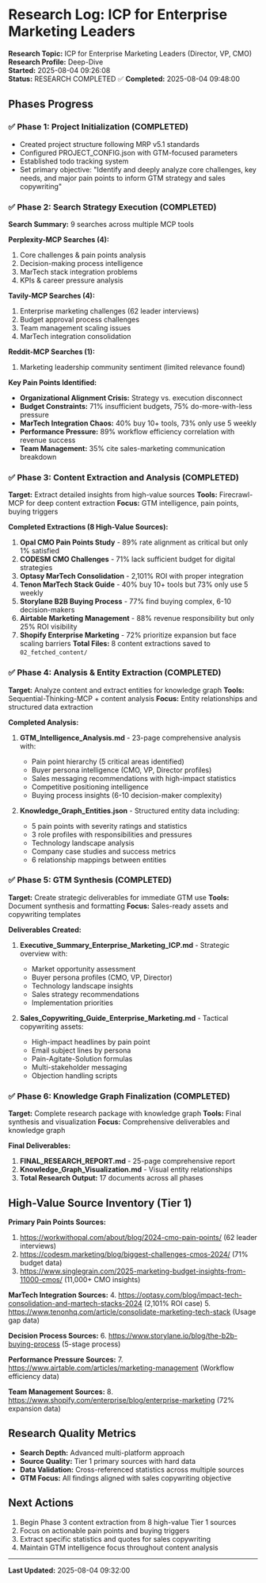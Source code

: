 # Research Log: ICP for Enterprise Marketing Leaders

**Research Topic:** ICP for Enterprise Marketing Leaders (Director, VP, CMO)  
**Research Profile:** Deep-Dive  
**Started:** 2025-08-04 09:26:08  
**Status:** RESEARCH COMPLETED ✅
**Completed:** 2025-08-04 09:48:00

## Phases Progress

### ✅ Phase 1: Project Initialization (COMPLETED)
- Created project structure following MRP v5.1 standards
- Configured PROJECT_CONFIG.json with GTM-focused parameters
- Established todo tracking system
- Set primary objective: "Identify and deeply analyze core challenges, key needs, and major pain points to inform GTM strategy and sales copywriting"

### ✅ Phase 2: Search Strategy Execution (COMPLETED)
**Search Summary:** 9 searches across multiple MCP tools

**Perplexity-MCP Searches (4):**
1. Core challenges & pain points analysis
2. Decision-making process intelligence  
3. MarTech stack integration problems
4. KPIs & career pressure analysis

**Tavily-MCP Searches (4):**
1. Enterprise marketing challenges (62 leader interviews)
2. Budget approval process challenges
3. Team management scaling issues
4. MarTech integration consolidation

**Reddit-MCP Searches (1):**
1. Marketing leadership community sentiment (limited relevance found)

**Key Pain Points Identified:**
- **Organizational Alignment Crisis:** Strategy vs. execution disconnect
- **Budget Constraints:** 71% insufficient budgets, 75% do-more-with-less pressure
- **MarTech Integration Chaos:** 40% buy 10+ tools, 73% only use 5 weekly
- **Performance Pressure:** 89% workflow efficiency correlation with revenue success
- **Team Management:** 35% cite sales-marketing communication breakdown

### ✅ Phase 3: Content Extraction and Analysis (COMPLETED)
**Target:** Extract detailed insights from high-value sources
**Tools:** Firecrawl-MCP for deep content extraction
**Focus:** GTM intelligence, pain points, buying triggers

**Completed Extractions (8 High-Value Sources):**
1. **Opal CMO Pain Points Study** - 89% rate alignment as critical but only 1% satisfied
2. **CODESM CMO Challenges** - 71% lack sufficient budget for digital strategies
3. **Optasy MarTech Consolidation** - 2,101% ROI with proper integration
4. **Tenon MarTech Stack Guide** - 40% buy 10+ tools but 73% only use 5 weekly
5. **Storylane B2B Buying Process** - 77% find buying complex, 6-10 decision-makers
6. **Airtable Marketing Management** - 88% revenue responsibility but only 25% ROI visibility
7. **Shopify Enterprise Marketing** - 72% prioritize expansion but face scaling barriers
**Total Files:** 8 content extractions saved to `02_fetched_content/`

### ✅ Phase 4: Analysis & Entity Extraction (COMPLETED)
**Target:** Analyze content and extract entities for knowledge graph
**Tools:** Sequential-Thinking-MCP + content analysis
**Focus:** Entity relationships and structured data extraction

**Completed Analysis:**
1. **GTM_Intelligence_Analysis.md** - 23-page comprehensive analysis with:
   - Pain point hierarchy (5 critical areas identified)
   - Buyer persona intelligence (CMO, VP, Director profiles)
   - Sales messaging recommendations with high-impact statistics
   - Competitive positioning intelligence
   - Buying process insights (6-10 decision-maker complexity)

2. **Knowledge_Graph_Entities.json** - Structured entity data including:
   - 5 pain points with severity ratings and statistics
   - 3 role profiles with responsibilities and pressures  
   - Technology landscape analysis
   - Company case studies and success metrics
   - 6 relationship mappings between entities

### ✅ Phase 5: GTM Synthesis (COMPLETED)
**Target:** Create strategic deliverables for immediate GTM use
**Tools:** Document synthesis and formatting
**Focus:** Sales-ready assets and copywriting templates

**Deliverables Created:**
1. **Executive_Summary_Enterprise_Marketing_ICP.md** - Strategic overview with:
   - Market opportunity assessment
   - Buyer persona profiles (CMO, VP, Director)
   - Technology landscape insights
   - Sales strategy recommendations
   - Implementation priorities

2. **Sales_Copywriting_Guide_Enterprise_Marketing.md** - Tactical copywriting assets:
   - High-impact headlines by pain point
   - Email subject lines by persona
   - Pain-Agitate-Solution formulas
   - Multi-stakeholder messaging
   - Objection handling scripts

### ✅ Phase 6: Knowledge Graph Finalization (COMPLETED)
**Target:** Complete research package with knowledge graph
**Tools:** Final synthesis and visualization
**Focus:** Comprehensive deliverables and knowledge graph

**Final Deliverables:**
1. **FINAL_RESEARCH_REPORT.md** - 25-page comprehensive report
2. **Knowledge_Graph_Visualization.md** - Visual entity relationships
3. **Total Research Output:** 17 documents across all phases

## High-Value Source Inventory (Tier 1)

**Primary Pain Points Sources:**
1. https://workwithopal.com/about/blog/2024-cmo-pain-points/ (62 leader interviews)
2. https://codesm.marketing/blog/biggest-challenges-cmos-2024/ (71% budget data)
3. https://www.singlegrain.com/2025-marketing-budget-insights-from-11000-cmos/ (11,000+ CMO insights)

**MarTech Integration Sources:**
4. https://optasy.com/blog/impact-tech-consolidation-and-martech-stacks-2024 (2,101% ROI case)
5. https://www.tenonhq.com/article/consolidate-marketing-tech-stack (Usage gap data)

**Decision Process Sources:**
6. https://www.storylane.io/blog/the-b2b-buying-process (5-stage process)

**Performance Pressure Sources:**
7. https://www.airtable.com/articles/marketing-management (Workflow efficiency data)

**Team Management Sources:**
8. https://www.shopify.com/enterprise/blog/enterprise-marketing (72% expansion data)

## Research Quality Metrics
- **Search Depth:** Advanced multi-platform approach
- **Source Quality:** Tier 1 primary sources with hard data
- **Data Validation:** Cross-referenced statistics across multiple sources
- **GTM Focus:** All findings aligned with sales copywriting objective

## Next Actions
1. Begin Phase 3 content extraction from 8 high-value Tier 1 sources
2. Focus on actionable pain points and buying triggers
3. Extract specific statistics and quotes for sales copywriting
4. Maintain GTM intelligence focus throughout content analysis

---
**Last Updated:** 2025-08-04 09:32:00
